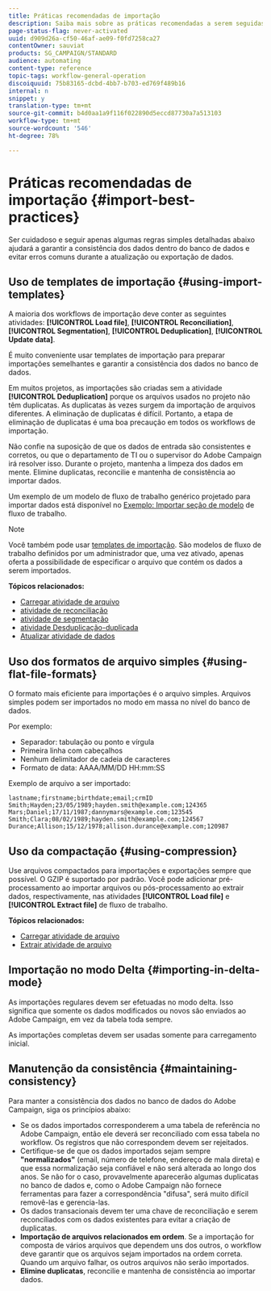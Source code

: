 ```yaml
---
title: Práticas recomendadas de importação
description: Saiba mais sobre as práticas recomendadas a serem seguidas ao importar dados para o banco de dados.
page-status-flag: never-activated
uuid: d909d26a-cf50-46af-ae09-f0fd7258ca27
contentOwner: sauviat
products: SG_CAMPAIGN/STANDARD
audience: automating
content-type: reference
topic-tags: workflow-general-operation
discoiquuid: 75b83165-dcbd-4bb7-b703-ed769f489b16
internal: n
snippet: y
translation-type: tm+mt
source-git-commit: b4d0aa1a9f116f022890d5eccd87730a7a513103
workflow-type: tm+mt
source-wordcount: '546'
ht-degree: 78%

---
```



# Práticas recomendadas de importação {#import-best-practices}

Ser cuidadoso e seguir apenas algumas regras simples detalhadas abaixo ajudará a garantir a consistência dos dados dentro do banco de dados e evitar erros comuns durante a atualização ou exportação de dados.

## Uso de templates de importação {#using-import-templates}

A maioria dos workflows de importação deve conter as seguintes atividades: **[!UICONTROL Load file]**, **[!UICONTROL Reconciliation]**, **[!UICONTROL Segmentation]**, **[!UICONTROL Deduplication]**, **[!UICONTROL Update data]**.

É muito conveniente usar templates de importação para preparar importações semelhantes e garantir a consistência dos dados no banco de dados.

Em muitos projetos, as importações são criadas sem a atividade **[!UICONTROL Deduplication]** porque os arquivos usados no projeto não têm duplicatas. As duplicatas às vezes surgem da importação de arquivos diferentes. A eliminação de duplicatas é difícil. Portanto, a etapa de eliminação de duplicatas é uma boa precaução em todos os workflows de importação.

Não confie na suposição de que os dados de entrada são consistentes e corretos, ou que o departamento de TI ou o supervisor do Adobe Campaign irá resolver isso. Durante o projeto, mantenha a limpeza dos dados em mente. Elimine duplicatas, reconcilie e mantenha de consistência ao importar dados.

Um exemplo de um modelo de fluxo de trabalho genérico projetado para importar dados está disponível no [Exemplo: Importar seção de modelo](../../automating/using/creating-import-workflow-templates.md) de fluxo de trabalho.

>[!NOTE]
>
>Você também pode usar [templates de importação](../../automating/using/importing-data-with-import-templates.md). São modelos de fluxo de trabalho definidos por um administrador que, uma vez ativado, apenas oferta a possibilidade de especificar o arquivo que contém os dados a serem importados.

**Tópicos relacionados:**

* [Carregar atividade de arquivo](../../automating/using/load-file.md)
* [atividade de reconciliação](../../automating/using/reconciliation.md)
* [atividade de segmentação](../../automating/using/segmentation.md)
* [atividade Desduplicação-duplicada](../../automating/using/deduplication.md)
* [Atualizar atividade de dados](../../automating/using/update-data.md)

## Uso dos formatos de arquivo simples {#using-flat-file-formats}

O formato mais eficiente para importações é o arquivo simples. Arquivos simples podem ser importados no modo em massa no nível do banco de dados.

Por exemplo:

* Separador: tabulação ou ponto e vírgula
* Primeira linha com cabeçalhos
* Nenhum delimitador de cadeia de caracteres
* Formato de data: AAAA/MM/DD HH:mm:SS

Exemplo de arquivo a ser importado:

```
lastname;firstname;birthdate;email;crmID
Smith;Hayden;23/05/1989;hayden.smith@example.com;124365
Mars;Daniel;17/11/1987;dannymars@example.com;123545
Smith;Clara;08/02/1989;hayden.smith@example.com;124567
Durance;Allison;15/12/1978;allison.durance@example.com;120987
```

## Uso da compactação {#using-compression}

Use arquivos compactados para importações e exportações sempre que possível. O GZIP é suportado por padrão. Você pode adicionar pré-processamento ao importar arquivos ou pós-processamento ao extrair dados, respectivamente, nas atividades **[!UICONTROL Load file]** e **[!UICONTROL Extract file]** de fluxo de trabalho.

**Tópicos relacionados:**

* [Carregar atividade de arquivo](../../automating/using/load-file.md)
* [Extrair atividade de arquivo](../../automating/using/extract-file.md)

## Importação no modo Delta {#importing-in-delta-mode}

As importações regulares devem ser efetuadas no modo delta. Isso significa que somente os dados modificados ou novos são enviados ao Adobe Campaign, em vez da tabela toda sempre.

As importações completas devem ser usadas somente para carregamento inicial.

## Manutenção da consistência {#maintaining-consistency}

Para manter a consistência dos dados no banco de dados do Adobe Campaign, siga os princípios abaixo:

* Se os dados importados corresponderem a uma tabela de referência no Adobe Campaign, então ele deverá ser reconciliado com essa tabela no workflow. Os registros que não correspondem devem ser rejeitados.
* Certifique-se de que os dados importados sejam sempre **&quot;normalizados&quot;** (email, número de telefone, endereço de mala direta) e que essa normalização seja confiável e não será alterada ao longo dos anos. Se não for o caso, provavelmente aparecerão algumas duplicatas no banco de dados e, como o Adobe Campaign não fornece ferramentas para fazer a correspondência &quot;difusa&quot;, será muito difícil removê-las e gerencia-las.
* Os dados transacionais devem ter uma chave de reconciliação e serem reconciliados com os dados existentes para evitar a criação de duplicatas.
* **Importação de arquivos relacionados em ordem**. Se a importação for composta de vários arquivos que dependem uns dos outros, o workflow deve garantir que os arquivos sejam importados na ordem correta. Quando um arquivo falhar, os outros arquivos não serão importados.
* **Elimine duplicatas**, reconcilie e mantenha de consistência ao importar dados.
